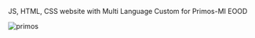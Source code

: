JS, HTML, CSS website with Multi Language Custom for Primos-MI EOOD

![primos](https://user-images.githubusercontent.com/115580585/208735263-fe6e1e07-13f3-44f4-908a-ee8ccdc73647.gif)
